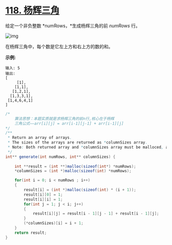 # [118. 杨辉三角](https://leetcode-cn.com/problems/pascals-triangle/)

给定一个非负整数 *numRows，*生成杨辉三角的前 *numRows* 行。

![img](https://upload.wikimedia.org/wikipedia/commons/0/0d/PascalTriangleAnimated2.gif)

在杨辉三角中，每个数是它左上方和右上方的数的和。

**示例:**

```
输入: 5
输出:
[
     [1],
    [1,1],
   [1,2,1],
  [1,3,3,1],
 [1,4,6,4,1]
]
```



```java
/*
    算法思想：本题实质就是求杨辉三角的前n行,核心在于杨辉
    三角公式——arr[i][j] = arr[i-1][j-1] + arr[i-1][j]
*/
/**
 * Return an array of arrays.
 * The sizes of the arrays are returned as *columnSizes array.
 * Note: Both returned array and *columnSizes array must be malloced, assume caller calls free().
 */
int** generate(int numRows, int** columnSizes) {
  
    int **result = (int **)malloc(sizeof(int*) *numRows);
    *columnSizes = (int *)malloc(sizeof(int) *numRows);

    for(int i = 0; i < numRows ; i++)
    {
        result[i] = (int *)malloc(sizeof(int) * (i + 1));
        result[i][0] = 1;
        result[i][i] = 1;
        for(int j = 1; j < i; j++)
        {
            result[i][j] = result[i - 1][j - 1] + result[i - 1][j];
        }
        (*columnSizes)[i] = i + 1;
    }
    return result;
}
```

